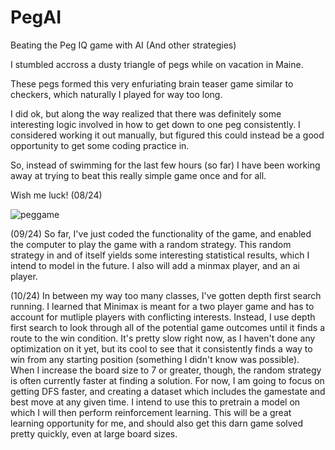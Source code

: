 # PegAI
Beating the Peg IQ game with AI (And other strategies)

I stumbled accross a dusty triangle of pegs while on vacation in Maine. 

These pegs formed this very enfuriating brain teaser game similar to checkers, which
naturally I played for way too long. 

I did ok, but along the way realized that there was definitely some interesting logic involved
in how to get down to one peg consistently. I considered working it out manually, but figured 
this could instead be a good opportunity to get some coding practice in.

So, instead of swimming for the last few hours (so far) I have been working away at trying to beat this really simple game once and for all.

Wish me luck! (08/24)

![peggame](https://github.com/user-attachments/assets/5ca66072-76a3-4fe5-b3c8-00a3e8e79cf3)


(09/24) So far, I've just coded the functionality of the game, and enabled the computer to play the game with a random strategy. 
This random strategy in and of itself yields some interesting statistical results, which I intend to model in the future. 
I also will add a minmax player, and an ai player.

(10/24) In between my way too many classes, I've gotten depth first search running. I learned that Minimax is meant for a two 
player game and has to account for mutliple players with conflicting interests. Instead, I use depth first search to look through 
all of the potential game outcomes until it finds a route to the win condition. It's pretty slow right now, as I haven't done any 
optimization on it yet, but its cool to see that it consistently finds a way to win from any starting position (something I didn't know
was possible). When I increase the board size to 7 or greater, though, the random strategy is often currently faster at finding a solution.
For now, I am going to focus on getting DFS faster, and creating a dataset which includes the gamestate and best move at any given time. I intend 
to use this to pretrain a model on which I will then perform reinforcement learning. This will be a great learning opportunity for me, and should
also get this darn game solved pretty quickly, even at large board sizes.
